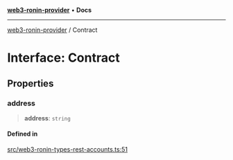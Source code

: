 [**web3-ronin-provider**](../README.md) • **Docs**

***

[web3-ronin-provider](../globals.md) / Contract

# Interface: Contract

## Properties

### address

> **address**: `string`

#### Defined in

[src/web3-ronin-types-rest-accounts.ts:51](https://github.com/chuacw/web3-ronin-provider/blob/dab3da736520006c9aeb4dab1fb5f7a56228c341/src/web3-ronin-types-rest-accounts.ts#L51)
